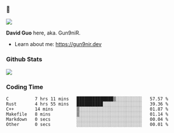 ### 👋

![](https://komarev.com/ghpvc/?username=Gun9niR&label=Total+Views)

**David Guo** here, aka. Gun9niR.

- Learn about me: https://gun9nir.dev

### Github Stats

<img src="https://github-readme-stats.vercel.app/api?username=Gun9niR&count_private=true&show_icons=true&theme=vue-dark&hide_title=true">

### Coding Time

<!--START_SECTION:waka-->

```text
C          7 hrs 11 mins   ██████████████▒░░░░░░░░░░   57.57 %
Rust       4 hrs 55 mins   ██████████░░░░░░░░░░░░░░░   39.36 %
C++        14 mins         ▒░░░░░░░░░░░░░░░░░░░░░░░░   01.87 %
Makefile   8 mins          ▒░░░░░░░░░░░░░░░░░░░░░░░░   01.14 %
Markdown   0 secs          ░░░░░░░░░░░░░░░░░░░░░░░░░   00.04 %
Other      0 secs          ░░░░░░░░░░░░░░░░░░░░░░░░░   00.01 %
```

<!--END_SECTION:waka-->
